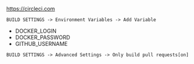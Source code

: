 
https://circleci.com

```
BUILD SETTINGS -> Environment Variables -> Add Variable
```

- DOCKER_LOGIN
- DOCKER_PASSWORD
- GITHUB_USERNAME

```
BUILD SETTINGS -> Advanced Settings -> Only build pull requests[on]
```